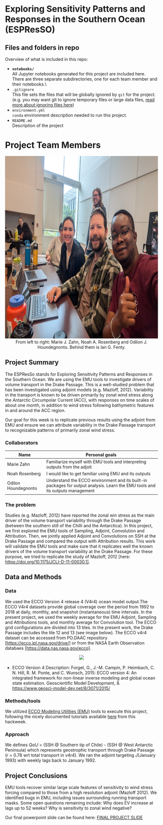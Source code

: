 # Exploring Sensitivity Patterns and Responses in the Southern Ocean (ESPResSO)




## Files and folders in repo

Overview of what is included in this repo:

* **`notebooks/`**
<br> All Jupyter notebooks generated for this project are included here. There are three separate subdirectories, one for each team member and their notebooks.\
* `.gitignore`
<br> This file sets the files that will be globally ignored by `git` for the project. (e.g. you may want git to ignore temporary files or large data files, [read more about ignoring files here](https://docs.github.com/en/get-started/getting-started-with-git/ignoring-files))
* `environment.yml`
<br> `conda` environment description needed to run this project.
* `README.md`
<br> Description of the project

# Project Team Members
<div align="center">
<img src="PXL_20241017_155300381.jpg" height="600" alt="ESPResSO Team photo"  /> <br/>
 From left to right: Marie J. Zahn, Noah A. Rosenberg and Odilon J. Houndegnonto. Behind them is Ian G. Fenty.
</div>

## Project Summary
The ESPResSo stands for Exploring Sensitivity Patterns and Responses in the Southern Ocean. We are using the EMU tools to investigate drivers of volume transport in the Drake Passage. This is a well-studied problem that has been investigated using adjoint models (e.g. Mazloff, 2012). Variability in the transport is known to be driven primarily by zonal wind stress along the Antarctic Circumpolar Current (ACC), with responses on time scales of about one month, in addition to wind stress following bathymetric features in and around the ACC region.

Our goal for this week is to replicate previous results using the adjoint from EMU and ensure we can attribute variability in the Drake Passage transport to recognizable patterns of primarily zonal wind stress. 

### Collaborators


| Name | Personal goals | 
| ------------- | ------------- | 
| Marie Zahn|Familiarize myself with EMU tools and interpreting outputs from the adjoit|
| Noah Rosenberg|I would like to get familiar using EMU and its outputs|
| Odilon Houndegnonto| Understand the ECCO environment and its built-in packages for output analysis. Learn the EMU tools and its outputs management|


### The problem

<!--- Provide a few sentences describing the problem are you going to explore. If this is a technical exploration of software or data science methods, explain why this work is important in a broader context and specific applications of this work. --->

Studies (e.g. Mazloff, 2012) have reported the zonal win stress as the main driver of the volume transport variability through the Drake Passage (between the southern still of the Chilli and the Antarctica). In this project, we first explored the EMU tools of Sampling, Adjoint, Convolution and Attribution. Then, we jointly applied Adjoint and Convolutions on SSH at the Drake Passage and compared the output with Attribution results. This work will validate the EMU tools and make sure that it replicates well the known drivers of the volume transport variability at the Drake Passage. For these purpose, we tried to replicate the study of Mazloff, 2012 [here: https://doi.org/10.1175/JCLI-D-11-00030.1].

## Data and Methods

### Data

<!--Briefly describe and provide citations for the data that will be used (size, format, how to access).--->

We used the ECCO Version 4 release 4 (V4r4) ocean model output.The ECCO V4r4 datasets provide global coverage over the period from 1992 to 2018 at daily, monthly, and snapshot (instantaneous) time intervals. In the present project, we used the weekly average for the EMU Adjoint, Sampling and Attributions tools, and monthly average for Convolution tool. The ECCO grid configurations are divided into 13 tiles. In the present work, the Drake Passage includes the tile 12 and 13 (see image below). The ECCO v4r4 dataset can be accessed from PO.DAAC repository [https://ecco.jpl.nasa.gov/drive/] or from the NASA Earth Observation databaes [https://data.nas.nasa.gov/ecco].
<div align="center">
<!--- <a href="https://www.ecco-group.org/analysis-tools.htm"></a> --->
 <img src="https://www.ecco-group.org/images/ecco_tiles.png" height="600"/>
</div>

- ECCO Version 4 Description: Forget, G., J.-M. Campin, P. Heimbach, C. N. Hill, R. M. Ponte, and C. Wunsch, 2015: ECCO version 4: An integrated framework for non-linear inverse modeling and global ocean state estimation. Geoscientific Model Development, 8. https://www.geosci-model-dev.net/8/3071/2015/

### Methods/tools
We utilized [ECCO Modeling Utilities (EMU)](https://ecco.odyseallc.net/docs/01_16_fukumori_emu_ecco_2024_03.pdf) tools to execute this project, following the nicely documented tutorials available [here](https://ecco-hackweek.github.io/ecco-2024/tutorials/EMU_index.html) from this hackweek.

### Approach

We defines $QoI J$ = (SSH @ Southern tip of Chile) - (SSH @ West Antarctic Peninsula) which represents geostrophic transport through Drake Passage ($r$ = 0.78 wrt total transport in v4r4). We ran the adjoint targeting $J$(January 1993) with weekly lags back to January 1992.

## Project Conclusions

EMU tools recover similar large scale features of sensitivity to wind stress forcing compared to those from a high resolution adjoint (Mazloff 2012). We identified bugs in EMU, including issues surrounding running transport masks. Some open questions remaining include: Why does EV increase at lags up to 52 weeks? Why is sensitivity to zonal wind negative?

Our final powerpoint slide can be found here: [FINAL PROJECT SLIDE](https://docs.google.com/presentation/d/1KKr9KIAILeS5JWGuom2XTw4ymFWFC_LilzXHi3rYuZU/edit?usp=sharing)


